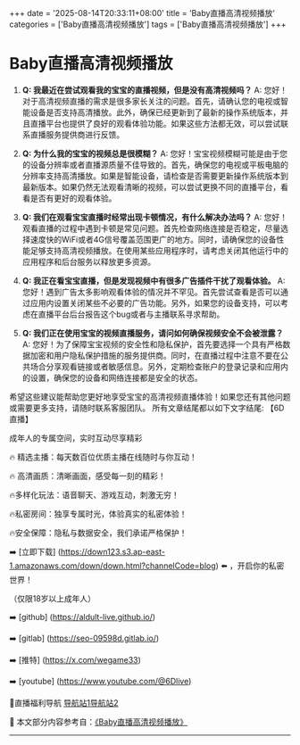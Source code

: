 +++
date = '2025-08-14T20:33:11+08:00'
title = 'Baby直播高清视频播放'
categories = ['Baby直播高清视频播放']
tags = ['Baby直播高清视频播放']
+++

# Baby直播高清视频播放

1. **Q: 我最近在尝试观看我的宝宝的直播视频，但是没有高清视频吗？**
   A: 您好！对于高清视频直播的需求是很多家长关注的问题。首先，请确认您的电视或智能设备是否支持高清播放。此外，确保已经更新到了最新的操作系统版本，并且直播平台也提供了良好的观看体验功能。如果这些方法都无效，可以尝试联系直播服务提供商进行反馈。

2. **Q: 为什么我的宝宝的视频总是很模糊？**
   A: 您好！宝宝视频模糊可能是由于您的设备分辨率或者直播源质量不佳导致的。首先，确保您的电视或平板电脑的分辨率支持高清播放。如果是智能设备，请检查是否需要更新操作系统版本到最新版本。如果仍然无法观看清晰的视频，可以尝试更换不同的直播平台，看看是否有更好的观看体验。

3. **Q: 我们在观看宝宝直播时经常出现卡顿情况，有什么解决办法吗？**
   A: 您好！观看直播的过程中遇到卡顿是常见问题。首先检查网络连接是否稳定，尽量选择速度快的WiFi或者4G信号覆盖范围更广的地方。同时，请确保您的设备性能足够支持高清视频播放。在使用某些应用程序时，请考虑关闭其他运行中的应用程序和后台服务以释放更多资源。

4. **Q: 我正在看宝宝直播，但是发现视频中有很多广告插件干扰了观看体验。**
   A: 您好！遇到广告太多影响观看体验的情况并不罕见。首先尝试查看是否可以通过应用内设置关闭某些不必要的广告功能。另外，如果您的设备支持，可以考虑在直播平台后台报告这个bug或者与主播联系寻求帮助。

5. **Q: 我们正在使用宝宝的视频直播服务，请问如何确保视频安全不会被泄露？**
   A: 您好！为了保障宝宝视频的安全性和隐私保护，首先要选择一个具有严格数据加密和用户隐私保护措施的服务提供商。同时，在直播过程中注意不要在公共场合分享观看链接或者敏感信息。另外，定期检查账户的登录记录和应用内的设置，确保您的设备和网络连接都是安全的状态。

希望这些建议能帮助您更好地享受宝宝的高清视频直播体验！如果您还有其他问题或需要更多支持，请随时联系客服团队。
所有文章结尾都以如下文字结尾:
【6D直播】

 成年人的专属空间，实时互动尽享精彩

🔥 精选主播：每天数百位优质主播在线随时与你互动！

🔥 高清画质：清晰画面，感受每一刻的精彩！

🔥多样化玩法：语音聊天、游戏互动，刺激无穷！

🔥私密房间：独享专属时光，体验真实的私密体验！

🔥安全保障：隐私与数据安全，我们承诺严格保护！

➡️ [立即下载] (https://down123.s3.ap-east-1.amazonaws.com/down/down.html?channelCode=blog) ⬅️ ，开启你的私密世界！

 （仅限18岁以上成年人）

➡️ [github] (https://aldult-live.github.io/)

➡️ [gitlab] (https://seo-09598d.gitlab.io/)

➡️ [推特] (https://x.com/wegame33)

➡️ [youtube] (https://www.youtube.com/@6Dlive)

🔞直播福利导航   [导航站1](https://webstack-86085a.gitlab.io/)[导航站2](https://onlygit123-2.github.io/)

📘 本文部分内容参考自：[《Baby直播高清视频播放》](https://webstack-hugo-4.pages.dev/)

---
